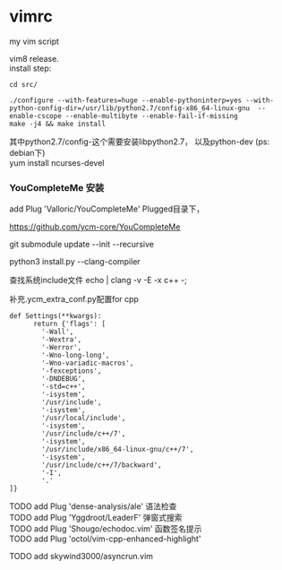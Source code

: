 vimrc
=====

my vim script   

vim8 release.  
install step:  

    cd src/  
    
    ./configure --with-features=huge --enable-pythoninterp=yes --with-python-config-dir=/usr/lib/python2.7/config-x86_64-linux-gnu  --enable-cscope --enable-multibyte --enable-fail-if-missing  
    make -j4 && make install

其中python2.7/config-这个需要安装libpython2.7， 以及python-dev (ps: debian下)  
yum install ncurses-devel   



### YouCompleteMe 安装

add Plug 'Valloric/YouCompleteMe'
Plugged目录下， 

https://github.com/ycm-core/YouCompleteMe

git submodule update --init --recursive

python3 install.py --clang-compiler

查找系统include文件
echo | clang -v -E -x c++ -;

补充.ycm_extra_conf.py配置for cpp

```
def Settings(**kwargs):
      return {'flags': [
        '-Wall',
        '-Wextra',
        '-Werror',
        '-Wno-long-long',
        '-Wno-variadic-macros',
        '-fexceptions',
        '-DNDEBUG',
        '-std=c++',
        '-isystem',
        '/usr/include',
        '-isystem',
        '/usr/local/include',
        '-isystem',
        '/usr/include/c++/7',
        '-isystem',
        '/usr/include/x86_64-linux-gnu/c++/7',
        '-isystem',
        '/usr/include/c++/7/backward',
        '-I',
        '.'
]}
```


TODO add Plug 'dense-analysis/ale'   语法检查   
TODO add Plug 'Yggdroot/LeaderF'     弹窗式搜索   
TODO add Plug 'Shougo/echodoc.vim'   函数签名提示   
TODO add Plug 'octol/vim-cpp-enhanced-highlight'       

TODO add skywind3000/asyncrun.vim     
